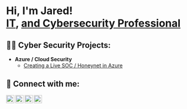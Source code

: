 <h1>Hi, I'm Jared! <br/><a href="https://github.com/JaredMarquardt">IT</a>, <a href="https://www.linkedin.com/in/jared-marquardt-254359130/">and Cybersecurity Professional</a>

<h2>👨‍💻 Cyber Security Projects:</h2>

- <b>Azure / Cloud Security</b>
  - [Creating a Live SOC / Honeynet in Azure](https://github.com/JaredMarquardt/Azure-SOC)

<h2> 🤳 Connect with me:</h2>

[<img align="left" alt="JaredMarquardt | YouTube" width="22px" src="https://cdn.jsdelivr.net/npm/simple-icons@v3/icons/youtube.svg" />][youtube]
[<img align="left" alt="JaredMarquardt | Twitter" width="22px" src="https://cdn.jsdelivr.net/npm/simple-icons@v3/icons/twitter.svg" />][twitter]
[<img align="left" alt="JaredMarquardt | LinkedIn" width="22px" src="https://cdn.jsdelivr.net/npm/simple-icons@v3/icons/linkedin.svg" />][linkedin]
[<img align="left" alt="JaredMarquardt | Instagram" width="22px" src="https://cdn.jsdelivr.net/npm/simple-icons@v3/icons/instagram.svg" />][instagram]

[twitter]: https://twitter.com/JaredMarq_111
[youtube]: https://www.youtube.com/@JaredMarquardt
[instagram]: https://www.instagram.com/jmarq95
[linkedin]: https://www.linkedin.com/in/jared-marquardt-254359130/
